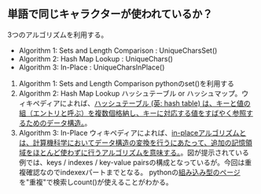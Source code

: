 ## 単語で同じキャラクターが使われているか？

3つのアルゴリズムを利用する。
- Algorithm 1: Sets and Length Comparison : UniqueCharsSet()
- Algorithm 2: Hash Map Lookup : UniqueChars()
- Algorithm 3: In-Place : UniqueCharsInPlace()


1. Algorithm 1: Sets and Length Comparison
   pythonのset()を利用する
2. Algorithm 2: Hash Map Lookup
   ハッシュテーブル or ハッシュマップ。ウィキペディアによれば、[ハッシュテーブル (英: hash table) は、キーと値の組（エントリと呼ぶ）を複数個格納し、キーに対応する値をすばやく参照するためのデータ構造。][20]。
3. Algorithm 3: In-Place
   ウィキペディアによれば、[in-placeアルゴリズムとは、計算機科学においてデータ構造の変換を行うにあたって、追加の記憶領域をほとんど使わずに行うアルゴリズムを意味する。][21]。図が提示されている例では、keys / indexes / key-value pairsの構成となっているが。今回は重複確認なのでindexexパートまでとなる。
   pythonの[組み込み型のページ][22]を"重複"で検索しcount()が使えることがわかる。
   
[20]:https://ja.wikipedia.org/wiki/%E3%83%8F%E3%83%83%E3%82%B7%E3%83%A5%E3%83%86%E3%83%BC%E3%83%96%E3%83%AB   
[21]:https://ja.wikipedia.org/wiki/In-place%E3%82%A2%E3%83%AB%E3%82%B4%E3%83%AA%E3%82%BA%E3%83%A0
[22]:https://docs.python.org/ja/3/library/stdtypes.html?highlight=count#string-methods